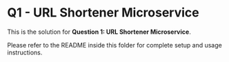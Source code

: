 # Q1 - URL Shortener Microservice

This is the solution for **Question 1: URL Shortener Microservice**.

Please refer to the README inside this folder for complete setup and usage instructions.
